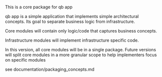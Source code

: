 This is a core package for qb app

qb app is a simple application that implements simple architectural concepts. Its goal to separate business logic from infrastructure. 

Core modules will contain only logic/code that captures business concepts.

Infrastructure modules will implement infrastructure specific code.

In this version, all core modules will be in a single package. Future versions will split core modules in a more granular scope to help implementers focus on specific modules

see documentation/packaging_concepts.md